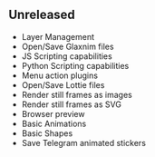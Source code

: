 ## Unreleased
 * Layer Management
 * Open/Save Glaxnim files
 * JS Scripting capabilities
 * Python Scripting capabilities
 * Menu action plugins
 * Open/Save Lottie files
 * Render still frames as images
 * Render still frames as SVG
 * Browser preview
 * Basic Animations
 * Basic Shapes
 * Save Telegram animated stickers
